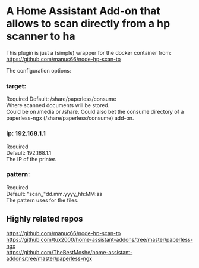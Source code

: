 # A Home Assistant Add-on that allows to scan directly from a hp scanner to ha

This plugin is just a (simple) wrapper for the docker container from: https://github.com/manuc66/node-hp-scan-to

The configuration options: 

### target: 
Required
Default: /share/paperless/consume<br>
Where scanned documents will be stored.<br> 
Could be on /media or /share. Could also bet the consume directory of a paperless-ngx (/share/paperless/consume) add-on.

### ip: 192.168.1.1
Required<br>
Default: 192.168.1.1<br>
The IP of the printer.

### pattern: <br>
Required <br>
Default: "scan_"dd.mm.yyyy_hh:MM:ss<br>
The pattern uses for the files.

## Highly related repos
https://github.com/manuc66/node-hp-scan-to <br>
https://github.com/tux2000/home-assistant-addons/tree/master/paperless-ngx <br>
https://github.com/TheBestMoshe/home-assistant-addons/tree/master/paperless-ngx <br>